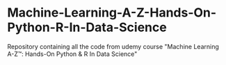 # Machine-Learning-A-Z-Hands-On-Python-R-In-Data-Science
Repository containing all the code from udemy course "Machine Learning A-Z™: Hands-On Python &amp; R In Data Science"
